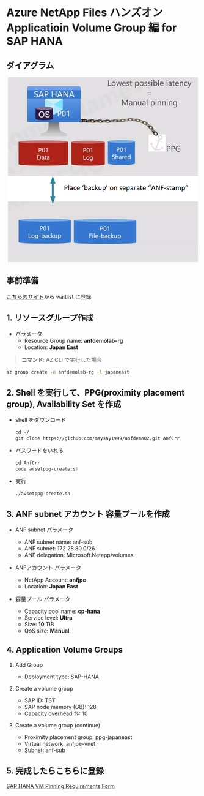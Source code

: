 # Azure NetApp Files ハンズオン Applicatioin Volume Group 編 for SAP HANA

## ダイアグラム

![AVG diagram](https://github.com/maysay1999/anfdemo02/blob/main/images/anf-avg_diagram.png)

## 事前準備

[こちらのサイト](https://forms.office.com/pages/responsepage.aspx?id=v4j5cvGGr0GRqy180BHbR2Qj2eZL0mZPv1iKUrDGvc9UQzBDRUREOTc4MDdWREZaRzhOQzZGNTdFQiQlQCN0PWcu)から waitlist に登録

## 1. リソースグループ作成

* パラメータ
  * Resource Group name: **anfdemolab-rg**
  * Location: **Japan East**

> **コマンド**:  AZ CLI で実行した場合

  ```bash
  az group create -n anfdemolab-rg -l japaneast
  ```

## 2. Shell を実行して、PPG(proximity placement group), Availability Set を作成

* shell をダウンロード

  ```git
  cd ~/
  git clone https://github.com/maysay1999/anfdemo02.git AnfCrr
  ```

* パスワードをいれる

  ```git
  cd AnfCrr
  code avsetppg-create.sh
  ```

* 実行

  ```git
  ./avsetppg-create.sh
  ```

## 3. ANF subnet アカウント 容量プールを作成

* ANF subnet パラメータ  
  * ANF subnet name: anf-sub  
  * ANF subnet: 172.28.80.0/26  
  * ANF delegation: Microsoft.Netapp/volumes  

* ANFアカウント パラメータ  
  * NetApp Account: **anfjpe**  
  * Location: **Japan East**  

* 容量プール パラメータ  
  * Capacity pool name: **cp-hana**  
  * Service level: **Ultra**  
  * Size: **10** TiB  
  * QoS size: **Manual**  

## 4. Application Volume Groups

  1. Add Group
     * Deployment type: SAP-HANA  

  2. Create a volume group  
     * SAP ID: TST  
     * SAP node memory (GB): 128  
     * Capacity overhead %: 10  

  3. Create a volume group (continue)  
     * Proximity placement group: ppg-japaneast  
     * Virtual network: anfjpe-vnet  
     * Subnet: anf-sub  

## 5. 完成したらこちらに登録

[SAP HANA VM Pinning Requirements Form](https://forms.office.com/Pages/ResponsePage.aspx?id=v4j5cvGGr0GRqy180BHbRxjSlHBUxkJBjmARn57skvdUQlJaV0ZBOE1PUkhOVk40WjZZQVJXRzI2RC4u)



